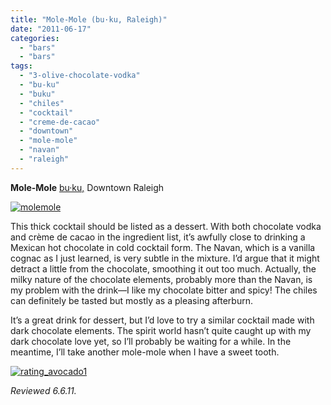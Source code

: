 ```yaml
---
title: "Mole-Mole (bu·ku, Raleigh)"
date: "2011-06-17"
categories:
  - "bars"
  - "bars"
tags:
  - "3-olive-chocolate-vodka"
  - "bu-ku"
  - "buku"
  - "chiles"
  - "cocktail"
  - "creme-de-cacao"
  - "downtown"
  - "mole-mole"
  - "navan"
  - "raleigh"
---
```


**Mole-Mole** [bu·ku,](http://bukuraleigh.com/buku/) Downtown Raleigh




<div class="caption">

[![](http://s3.amazonaws.com/thegourmez-wpmedia/2011/06/molemole.jpg "molemole")](http://s3.amazonaws.com/thegourmez-wpmedia/2011/06/molemole.jpg)</div>


This thick cocktail should be listed as a dessert. With both chocolate vodka and crème de cacao in the ingredient list, it’s awfully close to drinking a Mexican hot chocolate in cold cocktail form. The Navan, which is a vanilla cognac as I just learned, is very subtle in the mixture. I’d argue that it might detract a little from the chocolate, smoothing it out too much. Actually, the milky nature of the chocolate elements, probably more than the Navan, is my problem with the drink—I like my chocolate bitter and spicy! The chiles can definitely be tasted but mostly as a pleasing afterburn.

It’s a great drink for dessert, but I’d love to try a similar cocktail made with dark chocolate elements. The spirit world hasn’t quite caught up with my dark chocolate love yet, so I’ll probably be waiting for a while. In the meantime, I’ll take another mole-mole when I have a sweet tooth.

[![](http://s3.amazonaws.com/thegourmez-wpmedia/2009/02/rating_avocado1.gif "rating_avocado1")](http://s3.amazonaws.com/thegourmez-wpmedia/2009/02/rating_avocado1.gif)

_Reviewed 6.6.11._
